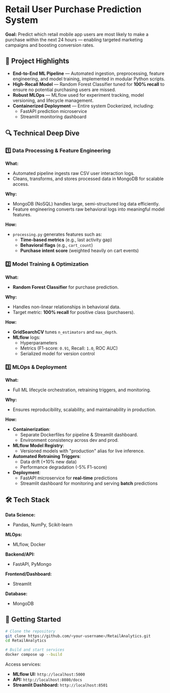 # Retail User Purchase Prediction System

**Goal:** Predict which retail mobile app users are most likely to make a purchase within the next 24 hours — enabling targeted marketing campaigns and boosting conversion rates.

## 📌 Project Highlights

* **End-to-End ML Pipeline** — Automated ingestion, preprocessing, feature engineering, and model training, implemented in modular Python scripts.
* **High-Recall Model** — Random Forest Classifier tuned for **100% recall** to ensure no potential purchasing users are missed.
* **Robust MLOps** — MLflow used for experiment tracking, model versioning, and lifecycle management.
* **Containerized Deployment** — Entire system Dockerized, including:
   * FastAPI prediction microservice
   * Streamlit monitoring dashboard

## 🔍 Technical Deep Dive

### 1️⃣ Data Processing & Feature Engineering

**What:**
* Automated pipeline ingests raw CSV user interaction logs.
* Cleans, transforms, and stores processed data in MongoDB for scalable access.

**Why:**
* MongoDB (NoSQL) handles large, semi-structured log data efficiently.
* Feature engineering converts raw behavioral logs into meaningful model features.

**How:**
* `processing.py` generates features such as:
   * **Time-based metrics** (e.g., last activity gap)
   * **Behavioral flags** (e.g., `cart_count`)
   * **Purchase intent score** (weighted heavily on cart events)

### 2️⃣ Model Training & Optimization

**What:**
* **Random Forest Classifier** for purchase prediction.

**Why:**
* Handles non-linear relationships in behavioral data.
* Target metric: **100% recall** for positive class (purchasers).

**How:**
* **GridSearchCV** tunes `n_estimators` and `max_depth`.
* **MLflow** logs:
   * Hyperparameters
   * Metrics (F1-score: `0.91`, Recall: `1.0`, ROC AUC)
   * Serialized model for version control

### 3️⃣ MLOps & Deployment

**What:**
* Full ML lifecycle orchestration, retraining triggers, and monitoring.

**Why:**
* Ensures reproducibility, scalability, and maintainability in production.

**How:**
* **Containerization**:
   * Separate Dockerfiles for pipeline & Streamlit dashboard.
   * Environment consistency across dev and prod.
* **MLflow Model Registry**:
   * Versioned models with "production" alias for live inference.
* **Automated Retraining Triggers**:
   * Data drift (+10% new data)
   * Performance degradation (-5% F1-score)
* **Deployment**:
   * FastAPI microservice for **real-time** predictions
   * Streamlit dashboard for monitoring and serving **batch** predictions

## 🛠 Tech Stack

**Data Science:**
* Pandas, NumPy, Scikit-learn

**MLOps:**
* MLflow, Docker

**Backend/API:**
* FastAPI, PyMongo

**Frontend/Dashboard:**
* Streamlit

**Database:**
* MongoDB

## 🚀 Getting Started

```bash
# Clone the repository
git clone https://github.com/<your-username>/RetailAnalytics.git
cd RetailAnalytics

# Build and start services
docker compose up --build
```

Access services:
* **MLflow UI:** `http://localhost:5000`
* **API:** `http://localhost:8080/docs`
* **Streamlit Dashboard:** `http://localhost:8501`
